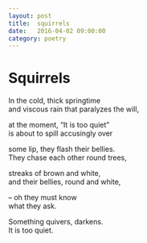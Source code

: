 ```yaml
---
layout: post
title:  squirrels
date:   2016-04-02 09:00:00
category: poetry
---
```

<h1>Squirrels</h1>

In the cold, thick springtime  
and viscous rain that paralyzes the will,

at the moment, “It is too quiet”  
is about to spill accusingly over

some lip, they flash their bellies.  
They chase each other round trees,

streaks of brown and white,  
and their bellies, round and white,

 – oh they must know  
what they ask.

Something quivers, darkens.  
It is too quiet.
 


